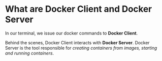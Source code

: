 # What are Docker Client and Docker Server
In our terminal, we issue our docker commands to **Docker Client**.

Behind the scenes, Docker Client interacts with **Docker Server**. Docker Server is the tool responsible for _creating containers from images, starting and running containers_.

